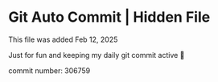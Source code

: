 # Git Auto Commit | Hidden File

This file was added Feb 12, 2025

Just for fun and keeping my daily git commit active 🤪

commit number: 306759
